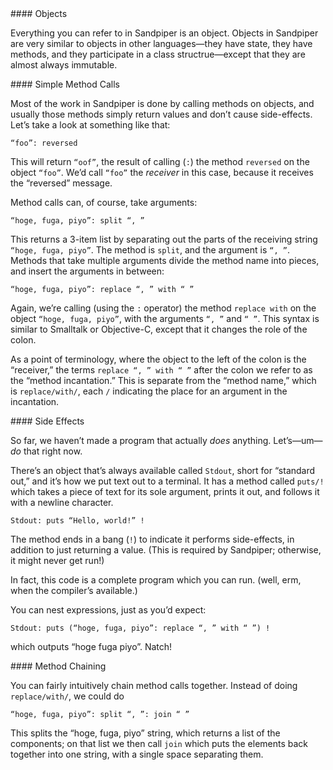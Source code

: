 
<article>
#### Objects

Everything you can refer to in Sandpiper is an object. Objects in Sandpiper are very similar to objects in other languages—they have state, they have methods, and they participate in a class structrue—except that they are almost always immutable.

</article>

<article>
#### Simple Method Calls

Most of the work in Sandpiper is done by calling methods on objects, and usually those methods simply return values and don’t cause side-effects. Let’s take a look at something like that:

    “foo”: reversed

This will return `“oof”`, the result of calling (`:`) the method `reversed` on the object `“foo”`. We’d call `“foo”` the *receiver* in this case, because it receives the “reversed” message.

Method calls can, of course, take arguments:

    “hoge, fuga, piyo”: split “, ”

This returns a 3-item list by separating out the parts of the receiving string `“hoge, fuga, piyo”`. The method is `split`, and the argument is `“, ”`. Methods that take multiple arguments divide the method name into pieces, and insert the arguments in between:

    “hoge, fuga, piyo”: replace “, ” with “ ”

Again, we’re calling (using the `:` operator) the method `replace with` on the object `“hoge, fuga, piyo”`, with the arguments `“, ”` and `“ ”`. This syntax is similar to Smalltalk or Objective-C, except that it changes the role of the colon.

As a point of terminology, where the object to the left of the colon is the “receiver,” the terms `replace “, ” with “ ”` after the colon we refer to as the “method incantation.” This is separate from the “method name,” which is `replace/with/`, each `/` indicating the place for an argument in the incantation.

</article>

<article>
#### Side Effects

So far, we haven’t made a program that actually *does* anything. Let’s—um—*do* that right now.

There’s an object that’s always available called `Stdout`, short for “standard out,” and it’s how we put text out to a terminal. It has a method called `puts/!` which takes a piece of text for its sole argument, prints it out, and follows it with a newline character.

    Stdout: puts “Hello, world!” !

The method ends in a bang (`!`) to indicate it performs side-effects, in addition to just returning a value. (This is required by Sandpiper; otherwise, it might never get run!)

In fact, this code is a complete program which you can run. (well, erm, when the compiler’s available.)

You can nest expressions, just as you’d expect:

    Stdout: puts (“hoge, fuga, piyo”: replace “, ” with “ ”) !

which outputs “hoge fuga piyo”. Natch!

</article>


<article>
#### Method Chaining

You can fairly intuitively chain method calls together. Instead of doing `replace/with/`, we could do

    “hoge, fuga, piyo”: split “, ”: join “ ”

This splits the “hoge, fuga, piyo” string, which returns a list of the components; on that list we then call `join` which puts the elements back together into one string, with a single space separating them.

</article>
